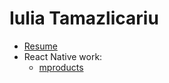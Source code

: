 # Iulia Tamazlicariu
* [Resume](http://ShIulia.github.io/resume/)
* React Native work:
  * [mproducts](./mproducts)
 
